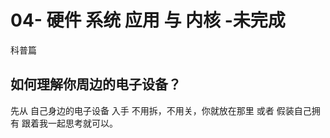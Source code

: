 # 04- 硬件 系统 应用 与 内核 -未完成

科普篇

## 如何理解你周边的电子设备？

先从 自己身边的电子设备 入手  不用拆，不用关，你就放在那里 或者 假装自己拥有 跟着我一起思考就可以。

